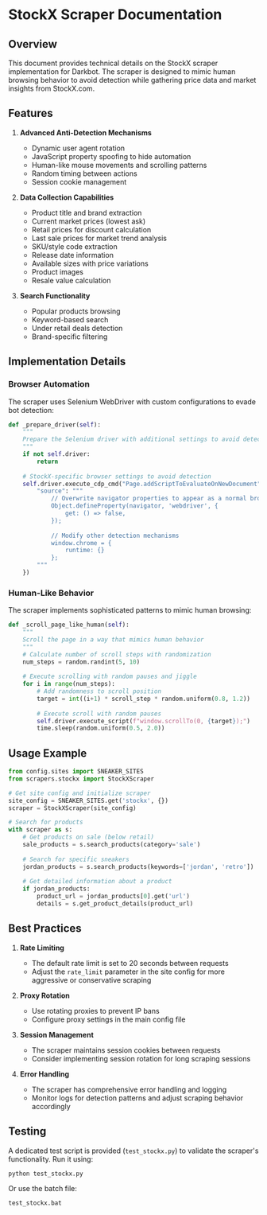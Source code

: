 # StockX Scraper Documentation

## Overview

This document provides technical details on the StockX scraper implementation for Darkbot. The scraper is designed to mimic human browsing behavior to avoid detection while gathering price data and market insights from StockX.com.

## Features

1. **Advanced Anti-Detection Mechanisms**
   - Dynamic user agent rotation
   - JavaScript property spoofing to hide automation
   - Human-like mouse movements and scrolling patterns
   - Random timing between actions
   - Session cookie management

2. **Data Collection Capabilities**
   - Product title and brand extraction
   - Current market prices (lowest ask)
   - Retail prices for discount calculation
   - Last sale prices for market trend analysis
   - SKU/style code extraction
   - Release date information
   - Available sizes with price variations
   - Product images
   - Resale value calculation

3. **Search Functionality**
   - Popular products browsing
   - Keyword-based search
   - Under retail deals detection
   - Brand-specific filtering

## Implementation Details

### Browser Automation

The scraper uses Selenium WebDriver with custom configurations to evade bot detection:

```python
def _prepare_driver(self):
    """
    Prepare the Selenium driver with additional settings to avoid detection
    """
    if not self.driver:
        return
        
    # StockX-specific browser settings to avoid detection
    self.driver.execute_cdp_cmd("Page.addScriptToEvaluateOnNewDocument", {
        "source": """
            // Overwrite navigator properties to appear as a normal browser
            Object.defineProperty(navigator, 'webdriver', {
                get: () => false,
            });
            
            // Modify other detection mechanisms
            window.chrome = {
                runtime: {}
            };
        """
    })
```

### Human-Like Behavior

The scraper implements sophisticated patterns to mimic human browsing:

```python
def _scroll_page_like_human(self):
    """
    Scroll the page in a way that mimics human behavior
    """
    # Calculate number of scroll steps with randomization
    num_steps = random.randint(5, 10)
    
    # Execute scrolling with random pauses and jiggle
    for i in range(num_steps):
        # Add randomness to scroll position
        target = int((i+1) * scroll_step * random.uniform(0.8, 1.2))
        
        # Execute scroll with random pauses
        self.driver.execute_script(f"window.scrollTo(0, {target});")
        time.sleep(random.uniform(0.5, 2.0))
```

## Usage Example

```python
from config.sites import SNEAKER_SITES
from scrapers.stockx import StockXScraper

# Get site config and initialize scraper
site_config = SNEAKER_SITES.get('stockx', {})
scraper = StockXScraper(site_config)

# Search for products
with scraper as s:
    # Get products on sale (below retail)
    sale_products = s.search_products(category='sale')
    
    # Search for specific sneakers
    jordan_products = s.search_products(keywords=['jordan', 'retro'])
    
    # Get detailed information about a product
    if jordan_products:
        product_url = jordan_products[0].get('url')
        details = s.get_product_details(product_url)
```

## Best Practices

1. **Rate Limiting**
   - The default rate limit is set to 20 seconds between requests
   - Adjust the `rate_limit` parameter in the site config for more aggressive or conservative scraping

2. **Proxy Rotation**
   - Use rotating proxies to prevent IP bans
   - Configure proxy settings in the main config file

3. **Session Management**
   - The scraper maintains session cookies between requests
   - Consider implementing session rotation for long scraping sessions

4. **Error Handling**
   - The scraper has comprehensive error handling and logging
   - Monitor logs for detection patterns and adjust scraping behavior accordingly

## Testing

A dedicated test script is provided (`test_stockx.py`) to validate the scraper's functionality. Run it using:

```bash
python test_stockx.py
```

Or use the batch file:

```bash
test_stockx.bat
```
